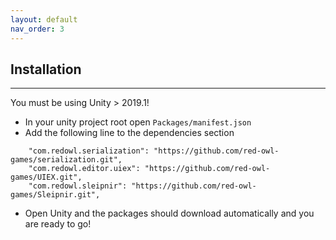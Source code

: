 ```yaml
---
layout: default
nav_order: 3
---
```


## Installation
---

You must be using Unity > 2019.1!

* In your unity project root open `Packages/manifest.json`
* Add the following line to the dependencies section 
```
    "com.redowl.serialization": "https://github.com/red-owl-games/serialization.git",
    "com.redowl.editor.uiex": "https://github.com/red-owl-games/UIEX.git",
    "com.redowl.sleipnir": "https://github.com/red-owl-games/Sleipnir.git",
```
* Open Unity and the packages should download automatically and you are ready to go!
